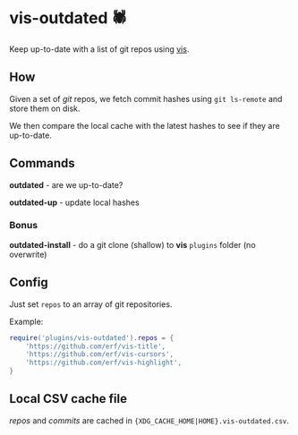 # vis-outdated 🕷️

Keep up-to-date with a list of git repos using [vis](https://github.com/martanne/vis).

## How

Given a set of *git* repos, we fetch commit hashes using `git ls-remote` and store them on disk. 

We then compare the local cache with the latest hashes to see if they are up-to-date.

## Commands

**outdated** - are we up-to-date?

**outdated-up** - update local hashes

### Bonus

**outdated-install** - do a git clone (shallow) to **vis** `plugins` folder (no overwrite)

## Config

Just set `repos` to an array of git repositories.

Example:

``` lua
require('plugins/vis-outdated').repos = {
	'https://github.com/erf/vis-title',
	'https://github.com/erf/vis-cursors',
	'https://github.com/erf/vis-highlight',
}
```

## Local CSV cache file

*repos* and *commits* are cached in `{XDG_CACHE_HOME|HOME}.vis-outdated.csv`.